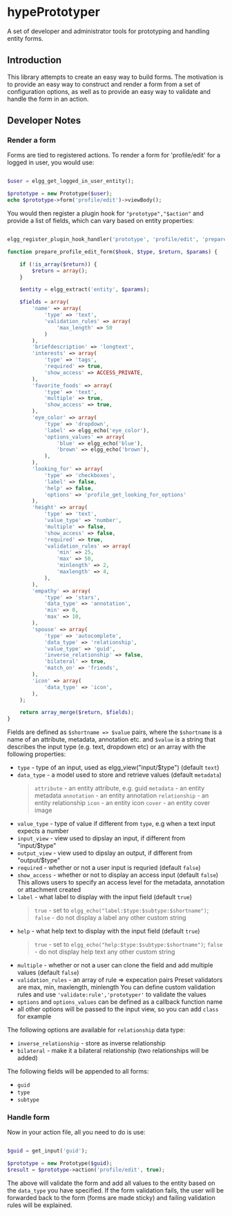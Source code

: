 hypePrototyper
==============

A set of developer and administrator tools for prototyping and handling
entity forms.


## Introduction

This library attempts to create an easy way to build forms. The motivation is to
provide an easy way to construct and render a form from a set of configuration
options, as well as to provide an easy way to validate and handle the form in
an action.


## Developer Notes

### Render a form

Forms are tied to registered actions. To render a form for 'profile/edit' for a
logged in user, you would use:

```php

$user = elgg_get_logged_in_user_entity();

$prototype = new Prototype($user);
echo $prototype->form('profile/edit')->viewBody();
```

You would then register a plugin hook for ```"prototype","$action"``` and
provide a list of fields, which can vary based on entity properties:

```php

elgg_register_plugin_hook_handler('prototype', 'profile/edit', 'prepare_profile_edit_form');

function prepare_profile_edit_form($hook, $type, $return, $params) {

	if (!is_array($return)) {
		$return = array();
	}

	$entity = elgg_extract('entity', $params);

	$fields = array(
		'name' => array(
			'type' => 'text',
			'validation_rules' => array(
				'max_length' => 50
			)
		),
		'briefdescription' => 'longtext',
		'interests' => array(
			'type' => 'tags',
			'required' => true,
			'show_access' => ACCESS_PRIVATE,
		),
		'favorite_foods' => array(
			'type' => 'text',
			'multiple' => true,
			'show_access' => true,
		),
		'eye_color' => array(
			'type' => 'dropdown',
			'label' => elgg_echo('eye_color'),
			'options_values' => array(
				'blue' => elgg_echo('blue'),
				'brown' => elgg_echo('brown'),
			),
		),
		'looking_for' => array(
			'type' => 'checkboxes',
			'label' => false,
			'help' => false,
			'options' => 'profile_get_looking_for_options'
		),
		'height' => array(
			'type' => 'text',
			'value_type' => 'number',
			'multiple' => false,
			'show_access' => false,
			'required' => true,
			'validation_rules' => array(
				'min' => 25,
				'max' => 50,
				'minlength' => 2,
				'maxlength' => 4,
			),
		),
		'empathy' => array(
			'type' => 'stars',
			'data_type' => 'annotation',
			'min' => 0,
			'max' => 10,
		),
		'spouse' => array(
			'type' => 'autocomplete',
			'data_type' => 'relationship',
			'value_type' => 'guid',
			'inverse_relationship' => false,
			'bilateral' => true,
			'match_on' => 'friends',
		),
		'icon' => array(
			'data_type' => 'icon',
		),
	);

	return array_merge($return, $fields);
}

```

Fields are defined as ```$shortname => $value``` pairs, where the ```$shortname``` is a
name of an attribute, metadata, annotation etc. and ```$value``` is
a string that describes the input type (e.g. text, dropdown etc) or an array
with the following properties:

* ```type``` - type of an input, used as elgg_view("input/$type") (default ```text```)
* ```data_type``` - a model used to store and retrieve values (default ```metadata```)
	> ```attribute``` - an entity attribute, e.g. guid
	> ```metadata``` - an entity metadata
	> ```annotation``` - an entity annotation
	> ```relationship``` - an entity relationship
	> ```icon``` - an entity icon
	> ```cover``` - an entity cover image
* ```value_type``` - type of value if different from ```type```, e.g when a text input expects a number
* ```input_view``` - view used to dipslay an input, if different from "input/$type"
* ```output_view``` - view used to dipslay an output, if different from "output/$type"
* ```required``` - whether or not a user input is requried (default ```false```)
* ```show_access``` - whether or not to display an access input (default ```false```)
	This allows users to specify an access level for the metadata, annotation or attachment created
* ```label``` - what label to display with the input field (default ```true```)
	> ```true``` - set to ```elgg_echo("label:$type:$subtype:$shortname")```;
	> ```false``` - do not display a label
	> any other custom string
* ```help``` - what help text to display with the input field (default ```true```)
	> ```true``` - set to ```elgg_echo("help:$type:$subtype:$shortname")```;
	> ```false``` - do not display help text
	> any other custom string
* ```multiple``` - whether or not a user can clone the field and add multiple values (default ```false```)
* ```validation_rules``` - an array of rule => expecation pairs
	Preset validators are max, min, maxlength, minlength
	You can define custom validation rules and use ```'validate:rule','prototyper'``` to validate the values
* ```options``` and ```options_values``` can be defined as a callback function name
* all other options will be passed to the input view, so you can add ```class``` for example

The following options are available for ```relationship``` data type:
* ```inverse_relationship``` - store as inverse relationship
* ```bilateral``` - make it a bilateral relationship (two relationships will be added)

The following fields will be appended to all forms:
* ```guid```
* ```type```
* ```subtype```

### Handle form

Now in your action file, all you need to do is use:

```php

$guid = get_input('guid');

$prototype = new Prototype($guid);
$result = $prototype->action('profile/edit', true);

```

The above will validate the form and add all values to the entity based on the
```data_type``` you have specified. If the form validation fails, the user
will be forwarded back to the form (forms are made sticky) and failing validation
rules will be explained.

